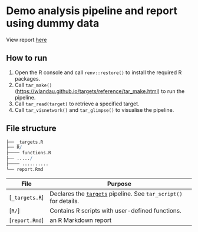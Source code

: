 
# Demo analysis pipeline and report using dummy data

View report [here](<report.html>)


## How to run

1.  Open the R console and call `renv::restore()` to install the
    required R packages.
2.  Call
    `tar_make()`(<https://wlandau.github.io/targets/reference/tar_make.html>)
    to run the pipeline.
3.  Call `tar_read(target)` to retrieve a specified target.
4.  Call `tar_visnetwork()` and `tar_glimpse()` to visualise the
    pipeline.

## File structure

``` r
├── _targets.R
├── R/
├──── functions.R
├── ...../
├──── ..........
└── report.Rmd
```

| File             | Purpose                                                                                               |
| ---------------- | ----------------------------------------------------------------------------------------------------- |
| \[`_targets.R`\] | Declares the [`targets`](https://docs.ropensci.org/targets) pipeline. See `tar_script()` for details. |
| \[`R/`\]         | Contains R scripts with user-defined functions.                                                       |
| \[`report.Rmd`\] | an R Markdown report                                                                                  |
